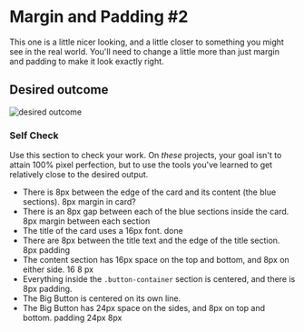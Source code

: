 # Margin and Padding #2

This one is a little nicer looking, and a little closer to something you might see in the real world. You'll need to change a little more than just margin and padding to make it look exactly right.

## Desired outcome
![desired outcome](./desired-outcome.png)

### Self Check
Use this section to check your work. On _these_ projects, your goal isn't to attain 100% pixel perfection, but to use the tools you've learned to get relatively close to the desired output.

- There is 8px between the edge of the card and its content (the blue sections).
8px margin in card?
- There is an 8px gap between each of the blue sections inside the card.
8px margin between each section
- The title of the card uses a 16px font.
done
- There are 8px between the title text and the edge of the title section.
8px padding
- The content section has 16px space on the top and bottom, and 8px on either side.
 16 8 px
- Everything inside the `.button-container` section is centered, and there is 8px padding.
- The Big Button is centered on its own line.
- The Big Button has 24px space on the sides, and 8px on top and bottom.
padding 24px 8px
